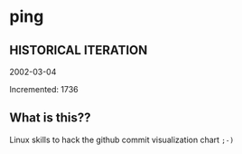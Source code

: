 # ping

## HISTORICAL ITERATION
2002-03-04

Incremented: 1736

## What is this?? 
Linux skills to hack the github commit visualization chart `;-)`
